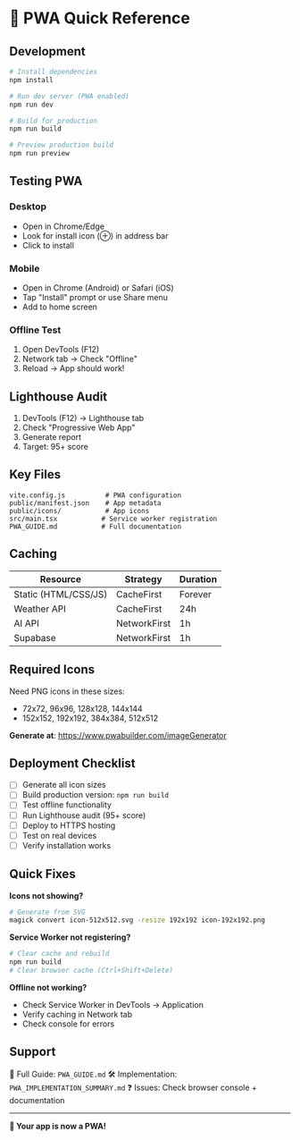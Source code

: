 # 🚀 PWA Quick Reference

## Development

```bash
# Install dependencies
npm install

# Run dev server (PWA enabled)
npm run dev

# Build for production
npm run build

# Preview production build
npm run preview
```

## Testing PWA

### Desktop
- Open in Chrome/Edge
- Look for install icon (⊕) in address bar
- Click to install

### Mobile
- Open in Chrome (Android) or Safari (iOS)
- Tap "Install" prompt or use Share menu
- Add to home screen

### Offline Test
1. Open DevTools (F12)
2. Network tab → Check "Offline"
3. Reload → App should work!

## Lighthouse Audit

1. DevTools (F12) → Lighthouse tab
2. Check "Progressive Web App"
3. Generate report
4. Target: 95+ score

## Key Files

```
vite.config.js          # PWA configuration
public/manifest.json    # App metadata
public/icons/           # App icons
src/main.tsx           # Service worker registration
PWA_GUIDE.md           # Full documentation
```

## Caching

| Resource | Strategy | Duration |
|----------|----------|----------|
| Static (HTML/CSS/JS) | CacheFirst | Forever |
| Weather API | CacheFirst | 24h |
| AI API | NetworkFirst | 1h |
| Supabase | NetworkFirst | 1h |

## Required Icons

Need PNG icons in these sizes:
- 72x72, 96x96, 128x128, 144x144
- 152x152, 192x192, 384x384, 512x512

**Generate at**: https://www.pwabuilder.com/imageGenerator

## Deployment Checklist

- [ ] Generate all icon sizes
- [ ] Build production version: `npm run build`
- [ ] Test offline functionality
- [ ] Run Lighthouse audit (95+ score)
- [ ] Deploy to HTTPS hosting
- [ ] Test on real devices
- [ ] Verify installation works

## Quick Fixes

**Icons not showing?**
```bash
# Generate from SVG
magick convert icon-512x512.svg -resize 192x192 icon-192x192.png
```

**Service Worker not registering?**
```bash
# Clear cache and rebuild
npm run build
# Clear browser cache (Ctrl+Shift+Delete)
```

**Offline not working?**
- Check Service Worker in DevTools → Application
- Verify caching in Network tab
- Check console for errors

## Support

📖 Full Guide: `PWA_GUIDE.md`
🛠️ Implementation: `PWA_IMPLEMENTATION_SUMMARY.md`
❓ Issues: Check browser console + documentation

---

**🎉 Your app is now a PWA!**
